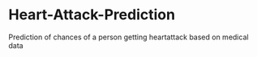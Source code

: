 # Heart-Attack-Prediction
Prediction of chances of a person getting heartattack based on medical data

